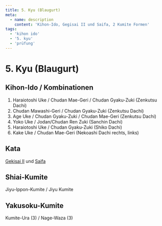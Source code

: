 ```yaml
---
title: 5. Kyu (Blaugurt)
meta:
  - name: description 
    content: 'Kihon-Ido, Gegisai II und Saifa, 2 Kumite Formen' 
tags:
  - 'kihon ido'
  - '5. kyu'
  - 'prüfung'
---
```


# 5. Kyu (Blaugurt)

## Kihon-Ido / Kombinationen

1. Haraiotoshi Uke / Chudan Mae-Geri / Chudan Gyaku-Zuki (Zenkutsu Dachi)
2. Chudan Mawashi-Geri / Chudan Gyaku-Zuki (Zenkutsu Dachi)
3. Age Uke / Chudan Gyaku-Zuki / Chudan Mae-Geri (Zenkutsu Dachi)
4. Yoko Uke / Jodan/Chudan Ren Zuki (Sanchin Dachi)
5. Haraiotoshi Uke / Chudan Gyaku-Zuki (Shiko Dachi)
6. Kake Uke / Chudan Mae-Geri (Nekoashi Dachi rechts, links)

## Kata

[Gekisai II](/kata/gekisai) und [Saifa](/kata/saifā)

## Shiai-Kumite

Jiyu-Ippon-Kumite / Jiyu Kumite

## Yakusoku-Kumite

Kumite-Ura (3) / Nage-Waza (3)

